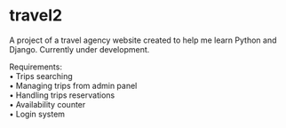 # travel2

A project of a travel agency website created to help me learn Python and Django. Currently under development.

Requirements: <br>
• Trips searching<br>
• Managing trips from admin panel<br>
• Handling trips reservations<br>
• Availability counter<br>
• Login system<br>
